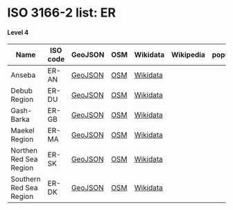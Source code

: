 # ISO 3166-2 list: ER


#### Level 4
Name | ISO code | GeoJSON | OSM | Wikidata | Wikipedia | population 
--- | --- | --- | --- | --- | --- | --- 
Anseba | ER-AN | [GeoJSON](../../export/geojson/q7/iso2/ER/ER-AN.geojson) | [OSM](https://www.openstreetmap.org/relation/4605384) | [Wikidata](https://www.wikidata.org/wiki/Q569468) |  | 
Debub Region | ER-DU | [GeoJSON](../../export/geojson/q7/iso2/ER/ER-DU.geojson) | [OSM](https://www.openstreetmap.org/relation/4610903) | [Wikidata](https://www.wikidata.org/wiki/Q27728) |  | 
Gash-Barka | ER-GB | [GeoJSON](../../export/geojson/q7/iso2/ER/ER-GB.geojson) | [OSM](https://www.openstreetmap.org/relation/4605551) | [Wikidata](https://www.wikidata.org/wiki/Q873012) |  | 
Maekel Region | ER-MA | [GeoJSON](../../export/geojson/q7/iso2/ER/ER-MA.geojson) | [OSM](https://www.openstreetmap.org/relation/4610904) | [Wikidata](https://www.wikidata.org/wiki/Q27710) |  | 
Northen Red Sea Region | ER-SK | [GeoJSON](../../export/geojson/q7/iso2/ER/ER-SK.geojson) | [OSM](https://www.openstreetmap.org/relation/4610926) | [Wikidata](https://www.wikidata.org/wiki/Q27910) |  | 
Southern Red Sea Region | ER-DK | [GeoJSON](../../export/geojson/q7/iso2/ER/ER-DK.geojson) | [OSM](https://www.openstreetmap.org/relation/4610935) | [Wikidata](https://www.wikidata.org/wiki/Q27928) |  | 
